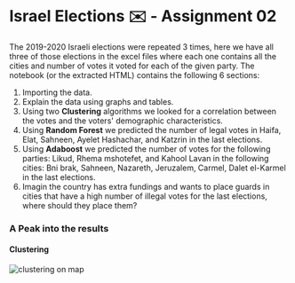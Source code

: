 # Israel Elections :envelope: - Assignment 02

The 2019-2020 Israeli elections were repeated 3 times, here we have all three of those elections in the excel files where each one contains all the cities and number of votes it voted for each of the given party.
The notebook (or the extracted HTML) contains the following 6 sections: 
1. Importing the data.
2. Explain the data using graphs and tables.
3. Using two **Clustering** algorithms we looked for a correlation between the votes and the voters' demographic characteristics.
4. Using **Random Forest** we predicted the number of legal votes in Haifa, Elat, Sahneen, Ayelet Hashachar, and Katzrin in the last elections.
5. Using **Adaboost** we predicted the number of votes for the following parties: Likud, Rhema mshotefet, and Kahool Lavan in the following cities: Bni brak, Sahneen, Nazareth, Jeruzalem, Carmel, Dalet el-Karmel in the last elections.
6. Imagin the country has extra fundings and wants to place guards in cities that have a high number of illegal votes for the last elections, where should they place them?


### A Peak into the results

#### Clustering
![clustering on map](/img/map.png)
